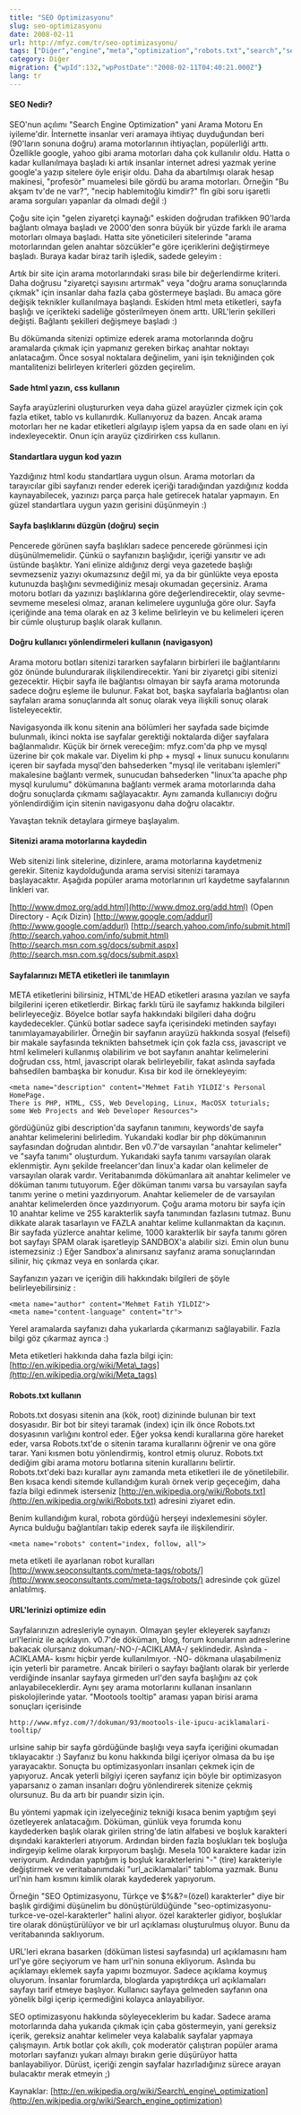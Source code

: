 ```yaml
---
title: "SEO Optimizasyonu"
slug: seo-optimizasyonu
date: 2008-02-11
url: http://mfyz.com/tr/seo-optimizasyonu/
tags: ["Diğer","engine","meta","optimization","robots.txt","search","seo"]
category: Diğer
migration: {"wpId":132,"wpPostDate":"2008-02-11T04:40:21.000Z"}
lang: tr
---
```


#### SEO Nedir?

SEO'nun açılımı "Search Engine Optimization" yani Arama Motoru En iyileme'dir. İnternette insanlar veri aramaya ihtiyaç duyduğundan beri (90'ların sonuna doğru) arama motorlarının ihtiyaçları, popülerliği arttı. Özellikle google, yahoo gibi arama motorları daha çok kullanılır oldu. Hatta o kadar kullanılmaya başladı ki artık insanlar internet adresi yazmak yerine google'a yazıp sitelere öyle erişir oldu. Daha da abartılmışı olarak hesap makinesi, "profesör" muamelesi bile gördü bu arama motorları. Örneğin "Bu akşam tv'de ne var?", "necip hablemitoğlu kimdir?" fln gibi soru işaretli arama sorguları yapanlar da olmadı değil :)

Çoğu site için "gelen ziyaretçi kaynağı" eskiden doğrudan trafikken 90'larda bağlantı olmaya başladı ve 2000'den sonra büyük bir yüzde farklı ile arama motorları olmaya başladı. Hatta site yöneticileri sitelerinde "arama motorlarından gelen anahtar sözcükler"e göre içeriklerini değiştirmeye başladı. Buraya kadar biraz tarih işledik, sadede geleyim :

Artık bir site için arama motorlarındaki sırası bile bir değerlendirme kriteri. Daha doğrusu "ziyaretçi sayısını artırmak" veya "doğru arama sonuçlarında çıkmak" için insanlar daha fazla çaba göstermeye başladı. Bu amaca göre değişik teknikler kullanılmaya başlandı. Eskiden html meta etiketleri, sayfa başlığı ve içerikteki sadeliğe gösterilmeyen önem arttı. URL'lerin şekilleri değişti. Bağlantı şekilleri değişmeye başladı :)

Bu dökümanda sitenizi optimize ederek arama motorlarında doğru aramalarda çıkmak için yapmanız gereken birkaç anahtar noktayı anlatacağım. Önce sosyal noktalara değinelim, yani işin tekniğinden çok mantalitenizi belirleyen kriterleri gözden geçirelim.

#### Sade html yazın, css kullanın

Sayfa arayüzlerini oluştururken veya daha güzel arayüzler çizmek için çok fazla etiket, tablo vs kullanırdık. Kullanıyoruz da bazen. Ancak arama motorları her ne kadar etiketleri algılayıp işlem yapsa da en sade olanı en iyi indexleyecektir. Onun için arayüz çizdirirken css kullanın.

#### Standartlara uygun kod yazın

Yazdığınız html kodu standartlara uygun olsun. Arama motorları da tarayıcılar gibi sayfanızı render ederek içeriği taradığından yazdığınız kodda kaynayabilecek, yazınızı parça parça hale getirecek hatalar yapmayın. En güzel standartlara uygun yazın gerisini düşünmeyin :)

#### Sayfa başlıklarını düzgün (doğru) seçin

Pencerede görünen sayfa başlıkları sadece pencerede görünmesi için düşünülmemelidir. Çünkü o sayfanızın başlığıdır, içeriği yansıtır ve adı üstünde başlıktır. Yani elinize aldığınız dergi veya gazetede başlığı sevmezseniz yazıyı okumazsınız değil mi, ya da bir günlükte veya eposta kutunuzda başlığını sevmediğiniz mesajı okumadan geçersiniz. Arama motoru botları da yazınızı başlıklarına göre değerlendirecektir, olay sevme-sevmeme meselesi olmaz, aranan kelimelere uygunluğa göre olur. Sayfa içeriğinde ana tema olarak en az 3 kelime belirleyin ve bu kelimeleri içeren bir cümle oluşturup başlık olarak kullanın.

#### Doğru kullanıcı yönlendirmeleri kullanın (navigasyon)

Arama motoru botları sitenizi tararken sayfaların birbirleri ile bağlantılarını göz önünde bulundurarak ilişkilendirecektir. Yani bir ziyaretçi gibi sitenizi gezecektir. Hiçbir sayfa ile bağlantısı olmayan bir sayfa arama motorunda sadece doğru eşleme ile bulunur. Fakat bot, başka sayfalarla bağlantısı olan sayfaları arama sonuçlarında alt sonuç olarak veya ilişkili sonuç olarak listeleyecektir.

Navigasyonda ilk konu sitenin ana bölümleri her sayfada sade biçimde bulunmalı, ikinci nokta ise sayfalar gerektiği noktalarda diğer sayfalara bağlanmalıdır. Küçük bir örnek vereceğim: mfyz.com'da php ve mysql üzerine bir çok makale var. Diyelim ki php + mysql + linux sunucu konularını içeren bir sayfada mysql'den bahsederken "mysql ile veritabanı işlemleri" makalesine bağlantı vermek, sunucudan bahsederken "linux'ta apache php mysql kurulumu" dökümanına bağlantı vermek arama motorlarında daha doğru sonuçlarda çıkmamı sağlayacaktır. Aynı zamanda kullanıcıyı doğru yönlendirdiğim için sitenin navigasyonu daha doğru olacaktır.

Yavaştan teknik detaylara girmeye başlayalım.

#### Sitenizi arama motorlarına kaydedin

Web sitenizi link sitelerine, dizinlere, arama motorlarına kaydetmeniz gerekir. Siteniz kaydolduğunda arama servisi sitenizi taramaya başlayacaktır. Aşağıda popüler arama motorlarının url kaydetme sayfalarının linkleri var.

[http://www.dmoz.org/add.html](http://www.dmoz.org/add.html) (Open Directory - Açık Dizin) [http://www.google.com/addurl](http://www.google.com/addurl) [http://search.yahoo.com/info/submit.html](http://search.yahoo.com/info/submit.html) [http://search.msn.com.sg/docs/submit.aspx](http://search.msn.com.sg/docs/submit.aspx)

#### Sayfalarınızı META etiketleri ile tanımlayın

META etiketlerini bilirsiniz, HTML'de HEAD etiketleri arasına yazılan ve sayfa bilgilerini içeren etiketlerdir. Birkaç farklı türü ile sayfamız hakkında bilgileri belirleyeceğiz. Böyelce botlar sayfa hakkındaki bilgileri daha doğru kaydedecekler. Çünkü botlar sadece sayfa içerisindeki metinden sayfayı tanımlayamayabilirler. Örneğin bir sayfanın arayüzü hakkında sosyal (felsefi) bir makale sayfasında teknikten bahsetmek için çok fazla css, javascript ve html kelimeleri kullanmış olabilirim ve bot sayfanın anahtar kelimelerini doğrudan css, html, javascript olarak belirleyebilir, fakat aslında sayfada bahsedilen bambaşka bir konudur. Kısa bir kod ile örnekleyeyim:
```
<meta name="description" content="Mehmet Fatih YILDIZ's Personal HomePage.
There is PHP, HTML, CSS, Web Developing, Linux, MacOSX toturials;
some Web Projects and Web Developer Resources">

```
gördüğünüz gibi description'da sayfanın tanımını, keywords'de sayfa anahtar kelimelerini belirledim. Yukarıdaki kodlar bir php dökümanının sayfasından doğrudan alıntıdır. Ben v0.7'de varsayılan "anahtar kelimeler" ve "sayfa tanımı" oluşturdum. Yukarıdaki sayfa tanımı varsayılan olarak eklenmiştir. Aynı şekilde freelancer'dan linux'a kadar olan kelimeler de varsayılan olarak vardır. Veritabanımda dökümanlara ait anahtar kelimeler ve döküman tanımı tutuyorum. Eğer döküman tanımı varsa bu varsayılan sayfa tanımı yerine o metini yazdırıyorum. Anahtar keliemeler de de varsayılan anahtar kelimelerden önce yazdırıyorum. Çoğu arama motoru bir sayfa için 10 anahtar kelime ve 255 karakterlik sayfa tanımından fazlasını tutmaz. Bunu dikkate alarak tasarlayın ve FAZLA anahtar kelime kullanmaktan da kaçının. Bir sayfada yüzlerce anahtar kelime, 1000 karakterlik bir sayfa tanımı gören bot sayfayı SPAM olarak işaretleyip SANDBOX'a alabilir sizi. Emin olun bunu istemezsiniz :) Eğer Sandbox'a alınırsanız sayfanız arama sonuçlarından silinir, hiç çıkmaz veya en sonlarda çıkar.

Sayfanızın yazarı ve içeriğin dili hakkındakı bilgileri de şöyle belirleyebilirsiniz :
```
<meta name="author" content="Mehmet Fatih YILDIZ">
<meta name="content-language" content="tr">

```
Yerel aramalarda sayfanızı daha yukarlarda çıkarmanızı sağlayabilir. Fazla bilgi göz çıkarmaz ayrıca :)

Meta etiketleri hakkında daha fazla bilgi için: [http://en.wikipedia.org/wiki/Meta\_tags](http://en.wikipedia.org/wiki/Meta_tags)

#### Robots.txt kullanın

Robots.txt dosyası sitenin ana (kök, root) dizininde bulunan bir text dosyasıdır. Bir bot bir siteyi taramak (index) için ilk önce Robots.txt dosyasının varlığını kontrol eder. Eğer yoksa kendi kurallarına göre hareket eder, varsa Robots.txt'de o sitenin tarama kurallarını öğrenir ve ona göre tarar. Yani kısmen botu yönlendirmiş, kontrol etmiş oluruz. Robots.txt dediğim gibi arama motoru botlarına sitenin kurallarını belirtir. Robots.txt'deki bazı kurallar aynı zamanda meta etiketleri ile de yönetilebilir. Ben kısaca kendi sitemde kullandığım kuralı örnek verip geçeceğim, daha fazla bilgi edinmek isterseniz [http://en.wikipedia.org/wiki/Robots.txt](http://en.wikipedia.org/wiki/Robots.txt) adresini ziyaret edin.

Benim kullandığım kural, robota gördüğü herşeyi indexlemesini söyler. Ayrıca bulduğu bağlantıları takip ederek sayfa ile ilişkilendirir.
```
<meta name="robots" content="index, follow, all">

```
meta etiketi ile ayarlanan robot kuralları [http://www.seoconsultants.com/meta-tags/robots/](http://www.seoconsultants.com/meta-tags/robots/) adresinde çok güzel anlatılmış.

#### URL'lerinizi optimize edin

Sayfalarınızın adresleriyle oynayın. Olmayan şeyler ekleyerek sayfanızı url'leriniz ile açıklayın. v0.7'de döküman, blog, forum konularının adreslerine bakacak olursanız dokuman/-NO-/-ACIKLAMA-/ şeklindedir. Aslında -ACIKLAMA- kısmı hiçbir yerde kullanılmıyor. -NO- dökmana ulaşabilmeniz için yeterli bir parametre. Ancak birileri o sayfayı bağlantı olarak bir yerlerde verdiğinde insanlar sayfaya girmeden url'den sayfa başlığını az çok anlayabileceklerdir. Aynı şey arama motorlarını kullanan insanların piskolojilerinde yatar. "Mootools tooltip" araması yapan birisi arama sonuçları içerisinde
```
http://www.mfyz.com/?/dokuman/93/mootools-ile-ipucu-aciklamalari-tooltip/
```
urlsine sahip bir sayfa gördüğünde başlığı veya sayfa içeriğini okumadan tıklayacaktır :) Sayfanız bu konu hakkında bilgi içeriyor olmasa da bu işe yarayacaktır. Sonuçta bu optimizasyonları insanları çekmek için de yapıyoruz. Ancak yeterli bilgiyi içeren sayfanız için böyle bir optimizasyon yaparsanız o zaman insanları doğru yönlendirerek sitenize çekmiş olursunuz. Bu da artı bir puandır sizin için.

Bu yöntemi yapmak için izelyeceğiniz tekniği kısaca benim yaptığım şeyi özetleyerek anlatacağım. Döküman, günlük veya forumda konu kaydederken başlık olarak girilen string'de latin alfabesi ve boşluk karakteri dışındaki karakterleri atıyorum. Ardından birden fazla boşlukları tek boşluğa indirgeyip kelime olarak kırpıyorum başlığı. Mesela 100 karaktere kadar izin veriyorum. Ardından yaptığım iş boşluk karakterlerini "-" (tire) karakteriyle değiştirmek ve veritabanımdaki "url\_aciklamalari" tabloma yazmak. Bunu url'nin ham kısmını kimlik olarak kaydederek yapıyorum.

Örneğin "SEO Optimizasyonu, Türkçe ve $%&?=(özel) karakterler" diye bir başlık girdiğimi düşünelim bu dönüştürüldüğünde "seo-optimizasyonu-turkce-ve-ozel-karakterler" halini alıyor. özel karakterler gidiyor, boşluklar tire olarak dönüştürülüyor ve bir url açıklaması oluşturulmuş oluyor. Bunu da veritabanında saklıyorum.

URL'leri ekrana basarken (döküman listesi sayfasında) url açıklamasını ham url'ye göre seçiyorum ve ham url'nin sonuna ekliyorum. Aslında bu açıklamayı eklemek sayfa yapımı bozmuyor. Sadece açıklama koymuş oluyorum. İnsanlar forumlarda, bloglarda yapıştırdıkça url açıklamaları sayfayı tarif etmeye başlıyor. Kullanıcı sayfaya gelmeden sayfanın ona yönelik bilgi içerip içermediğini kolayca anlayabiliyor.

SEO optimizasyonu hakkında söyleyeceklerim bu kadar. Sadece arama motorlarında daha yukarıda çıkmak için çaba göstermeyin, yani gereksiz içerik, gereksiz anahtar kelimeler veya kalabalık sayfalar yapmaya çalışmayın. Artık botlar çok akıllı, çok moderatör çalıştıran popüler arama motorları sayfanızı yukarı almayı bırakın gerie düşürüyor hatta banlayabiliyor. Dürüst, içeriği zengin sayfalar hazırladığınız sürece arayan bulacaktır merak etmeyin ;)

Kaynaklar: [http://en.wikipedia.org/wiki/Search\_engine\_optimization](http://en.wikipedia.org/wiki/Search_engine_optimization)